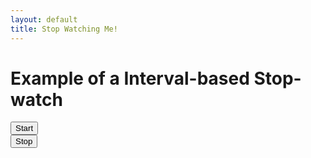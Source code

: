 ```yaml
---
layout: default
title: Stop Watching Me!
---
```

<h1>Example of a Interval-based Stop-watch</h1>
<button id="start">Start</button>
<br /><button id="stop">Stop</button>
<br />
<div id="timer"></div>

<script type="text/python">
from browser import document
import time

counter = time.time()

def show():
    elapsed = time.time() - counter
    document["timer"].innerHTML = "<p>DEBUG:%f</p>"%elapsed
    
def start_hold_timer(ev):
    show()

def stop_timer(ev):
    global counter;
    counter = time.time()

document["start"].bind("click", start_hold_timer)
document["stop"].bind("click", stop_timer)
</script>
